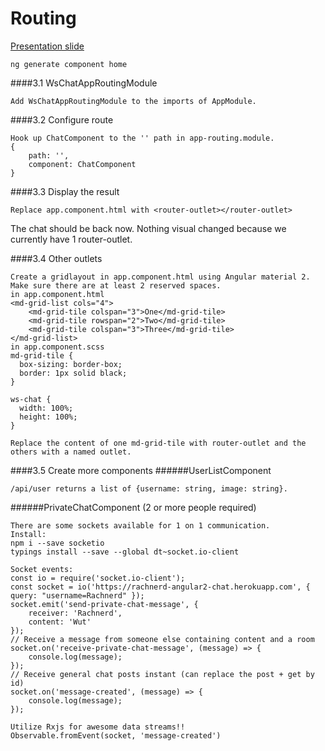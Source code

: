 # Routing
[Presentation slide](http://slides.com/rachnerd/deck-1#/3/51)
```
ng generate component home
```
####3.1 WsChatAppRoutingModule
```
Add WsChatAppRoutingModule to the imports of AppModule.
```
####3.2 Configure route
```
Hook up ChatComponent to the '' path in app-routing.module.
{
    path: '',
    component: ChatComponent
}
```
####3.3 Display the result
```
Replace app.component.html with <router-outlet></router-outlet>
```

The chat should be back now. Nothing visual changed because we currently have 1 router-outlet.

####3.4 Other outlets
```
Create a gridlayout in app.component.html using Angular material 2.
Make sure there are at least 2 reserved spaces.
in app.component.html
<md-grid-list cols="4">
    <md-grid-tile colspan="3">One</md-grid-tile>
    <md-grid-tile rowspan="2">Two</md-grid-tile>
    <md-grid-tile colspan="3">Three</md-grid-tile>
</md-grid-list>
in app.component.scss
md-grid-tile {
  box-sizing: border-box;
  border: 1px solid black;
}

ws-chat {
  width: 100%;
  height: 100%;
}
```

```
Replace the content of one md-grid-tile with router-outlet and the others with a named outlet.
```

####3.5 Create more components
######UserListComponent
```
/api/user returns a list of {username: string, image: string}.
```
######PrivateChatComponent (2 or more people required)
```
There are some sockets available for 1 on 1 communication.
Install:
npm i --save socketio
typings install --save --global dt~socket.io-client

Socket events:
const io = require('socket.io-client');
const socket = io('https://rachnerd-angular2-chat.herokuapp.com', { query: "username=Rachnerd" });
socket.emit('send-private-chat-message', {
    receiver: 'Rachnerd',
    content: 'Wut'
});
// Receive a message from someone else containing content and a room
socket.on('receive-private-chat-message', (message) => {
    console.log(message);
});
// Receive general chat posts instant (can replace the post + get by id)
socket.on('message-created', (message) => {
    console.log(message);
});
```
```
Utilize Rxjs for awesome data streams!!
Observable.fromEvent(socket, 'message-created')
```